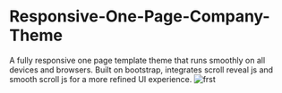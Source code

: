 # Responsive-One-Page-Company-Theme
A fully responsive one page template theme that runs smoothly on all devices and browsers. Built on bootstrap, integrates scroll reveal js and smooth scroll js for a more refined UI experience.
![frst](https://user-images.githubusercontent.com/22728931/33002671-a04874e0-cd83-11e7-80d2-9c5848d75feb.JPG)
